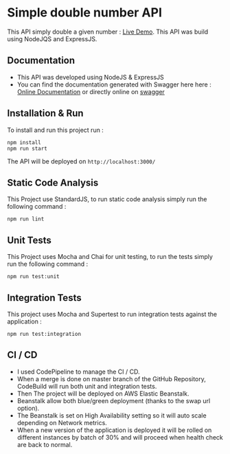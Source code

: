# Simple double number API

This API simply double a given number : 
[Live Demo](http://aws.nicolasmercier.io/api/v1/numbers/4).
This API was build using NodeJQS and ExpressJS. 

## Documentation

- This API was developed using NodeJS & ExpressJS 
- You can find the documentation generated with Swagger here here : 
[Online Documentation](http://aws.nicolasmercier.io/documentation) or directly online on [swagger](https://app.swaggerhub.com/apis/NicolasMrc/aws-assigment/1.0.0) 

## Installation & Run

To install and run this project run : 

```
npm install
npm run start
```

The API will be deployed on `http://localhost:3000/`

## Static Code Analysis

This Project use StandardJS, to run static code analysis simply run the following command :

```
npm run lint
```

## Unit Tests

This Project uses Mocha and Chai for unit testing, to run the tests simply run the following command :

```
npm run test:unit
```

## Integration Tests

This project uses Mocha and Supertest to run integration tests against the application : 

```
npm run test:integration
```

## CI / CD

- I used CodePipeline to manage the CI / CD.
- When a merge is done on master branch of the GitHub Repository, CodeBuild will run both unit and integration tests. 
- Then The project will be deployed on AWS Elastic Beanstalk.
- Beanstalk allow both blue/green deployment (thanks to the swap url option).
- The Beanstalk is set on High Availability setting so it will auto scale depending on Network metrics.
- When a new version of the application is deployed it will be rolled on different instances by batch of 30% and will proceed when health check are back to normal.
  
